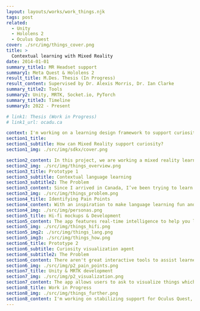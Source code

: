 ```yaml
---
layout: layouts/works/work_things.njk
tags: post
related:
  - Unity
  - Hololens 2
  - Oculus Quest
cover: ./src/img/things_cover.png
title: >
  Contextual learning with Mixed Reality
date: 2014-01-01
summary_title1: MR Headset support
summary1: Meta Quest & Hololens 2
result_title: M.Des. Thesis (In Progress)
result_content: Supervised by Dr. Alexis Morris, Dr. Ian Clarke
summary_title2: Tools
summary2: Unity, MRTK, Socket.io, PyTorch
summary_title3: Timeline
summary3: 2022 - Present

# link1: Thesis (Work in Progress)
# link1_url: ocadu.ca

context: I'm working on a learning design framework to support curiosity with Mixed Reality. Learners would be able to learn math concepts such as volume of a cylinder when looking at a cup to biology concepts on how plant cells look like when near a plant.
section1_title:
section1_subtitle: How can Mixed Reality support curiosity?
section1_img: ./src/img/sdkx/cover.png

section2_content: In this project, we are working a mixed reality learning system. I present an approach to map multiple context sources from the real world for multi-modal learning with the learning agents using APIs (deep learning models) to support curiosity and improve knowledge recall among learners. The prototypes allows users to learn languages, science, history, general knowledge and mathematics concepts through the objects around them and the environment.
section2_img: ./src/img/things_overview.png
section3_title: Prototype 1
section3_subtitle: Contextual language learning
section3_subtitle2: The Problem
section3_content: Since I arrived in Canada, I’ve been trying to learn French through different techniques. After a bit of research, I learnt that immersion can significantly accelerate the learning process and I was curious to build an app that could make learning languages fun and highly efficient for me and all the other language learners.
section3_img: ./src/img/things_problem.png
section4_title: Identifying Pain Points
section4_content: With an inspiration to make language learning fun and efficient for certain concepts I started research for user personas for language learners. I wanted to target language learners who had started learning recently; beginners since the advanced concepts needed deeper understanding of different languages for me and learn instructional design for teaching languages. Advanced learners can be a target for the future work and further iterations of this concept.
section4_img: ./src/img/personas.png
section5_title: Hi-fi mockups & Development
section5_content: The app features real-time intelligence to help you learn languages in an immersive context. When users wearing smart glasses look at any object around them, they see what’s that object called in the target language on the HUD(heads up display) screen. It supports about 100 languages and allows the users can switch between languages by tapping on the capacitive touch panel on the glasses. The smart glasses display the translation of the object’s name and speak out the pronunciation as well.
section5_img: ./src/img/things_hifi.png
section5_img2: ./src/img/things_lang.png
section5_img3: ./src/img/things_how.png
section6_title: Prototype 2
section6_subtitle: Curiosity visualization agent
section6_subtitle2: The Problem
section6_content: There aren't great interactive tools to assist learners to help with imagination and visualize things they are curious about. For eg. If a learner would like to see how a car engine looks like, they don't have a tool which would help them visualize and assist with related queries in Mixed Reality. This prototype aims to solve such visualization aids through different techniques.
section6_img: ./src/img/p2_pain_points.png
section7_title: Unity & MRTK development
section7_img: ./src/img/p2_visualization.png
section7_content: The app allows users to ask to visualize things which are searched and fetched using the SketchFab 3D API and users can ask follow up questions such as "How far is earth from mars?" to get results from Wolfram Alpha API. The app uses Wit.ai for intent recognition and MRTK for interactivity.
section8_title: Work in Progress
section8_img: ./src/img/things_further.png
section8_content: I'm working on stabilizing support for Oculus Quest, adding sample Math lessons for Surface area and volume, and building a lesson creation tool for educators to create MR lessons from web.
---
```

